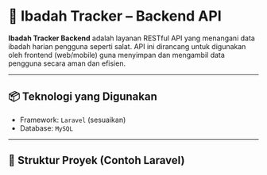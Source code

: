 # 🕌 Ibadah Tracker – Backend API

**Ibadah Tracker Backend** adalah layanan RESTful API yang menangani data ibadah harian pengguna seperti salat. API ini dirancang untuk digunakan oleh frontend (web/mobile) guna menyimpan dan mengambil data pengguna secara aman dan efisien.

---

## 📦 Teknologi yang Digunakan

- Framework: `Laravel` (sesuaikan)
- Database: `MySQL` 

---

## 📁 Struktur Proyek (Contoh Laravel)
